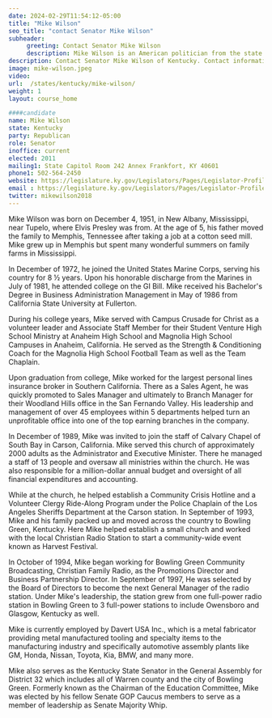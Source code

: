 ```yaml
---
date: 2024-02-29T11:54:12-05:00
title: "Mike Wilson"
seo_title: "contact Senator Mike Wilson"
subheader:
     greeting: Contact Senator Mike Wilson
     description: Mike Wilson is an American politician from the state of Kentucky. He belongs to the Republican Party and is a member of the Kentucky State Senate, representing District 32. He assumed office on January 1, 2011.
description: Contact Senator Mike Wilson of Kentucky. Contact information for Mike Wilson includes email address, phone number, and mailing address.
image: mike-wilson.jpeg
video:
url:  /states/kentucky/mike-wilson/
weight: 1
layout: course_home

####candidate
name: Mike Wilson
state: Kentucky
party: Republican
role: Senator
inoffice: current
elected: 2011
mailing1: State Capitol Room 242 Annex Frankfort, KY 40601
phone1: 502-564-2450
website: https://legislature.ky.gov/Legislators/Pages/Legislator-Profile.aspx?DistrictNumber=132/
email : https://legislature.ky.gov/Legislators/Pages/Legislator-Profile.aspx?DistrictNumber=132/
twitter: mikewilson2018
---
```


Mike Wilson was born on December 4, 1951, in New Albany, Mississippi, near Tupelo, where Elvis Presley was from. At the age of 5, his father moved the family to Memphis, Tennessee after taking a job at a cotton seed mill. Mike grew up in Memphis but spent many wonderful summers on family farms in Mississippi.

In December of 1972, he joined the United States Marine Corps, serving his country for 8 ½ years. Upon his honorable discharge from the Marines in July of 1981, he attended college on the GI Bill. Mike received his Bachelor's Degree in Business Administration Management in May of 1986 from California State University at Fullerton.

During his college years, Mike served with Campus Crusade for Christ as a volunteer leader and Associate Staff Member for their Student Venture High School Ministry at Anaheim High School and Magnolia High School Campuses in Anaheim, California. He served as the Strength & Conditioning Coach for the Magnolia High School Football Team as well as the Team Chaplain.

Upon graduation from college, Mike worked for the largest personal lines insurance broker in Southern California. There as a Sales Agent, he was quickly promoted to Sales Manager and ultimately to Branch Manager for their Woodland Hills office in the San Fernando Valley. His leadership and management of over 45 employees within 5 departments helped turn an unprofitable office into one of the top earning branches in the company.

In December of 1989, Mike was invited to join the staff of Calvary Chapel of South Bay in Carson, California. Mike served this church of approximately 2000 adults as the Administrator and Executive Minister. There he managed a staff of 13 people and oversaw all ministries within the church. He was also responsible for a million-dollar annual budget and oversight of all financial expenditures and accounting.

While at the church, he helped establish a Community Crisis Hotline and a Volunteer Clergy Ride-Along Program under the Police Chaplain of the Los Angeles Sheriffs Department at the Carson station. In September of 1993, Mike and his family packed up and moved across the country to Bowling Green, Kentucky. Here Mike helped establish a small church and worked with the local Christian Radio Station to start a community-wide event known as Harvest Festival.

In October of 1994, Mike began working for Bowling Green Community Broadcasting, Christian Family Radio, as the Promotions Director and Business Partnership Director. In September of 1997, He was selected by the Board of Directors to become the next General Manager of the radio station. Under Mike's leadership, the station grew from one full-power radio station in Bowling Green to 3 full-power stations to include Owensboro and Glasgow, Kentucky as well.

Mike is currently employed by Davert USA Inc., which is a metal fabricator providing metal manufactured tooling and specialty items to the manufacturing industry and specifically automotive assembly plants like GM, Honda, Nissan, Toyota, Kia, BMW, and many more.

Mike also serves as the Kentucky State Senator in the General Assembly for District 32 which includes all of Warren county and the city of Bowling Green. Formerly known as the Chairman of the Education Committee, Mike was elected by his fellow Senate GOP Caucus members to serve as a member of leadership as Senate Majority Whip.

